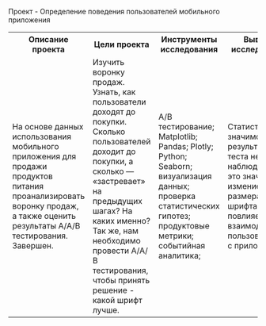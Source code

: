 Проект - Определение поведения пользователей мобильного приложения<br>
<table>
  <tr><th>Описание проекта</th><th>Цели проекта</th><th>Инструменты исследования</th><th>Выводы исследования</th><th>Используемые данные</th></tr>
  <tr>
    <td>На основе данных использования мобильного приложения для продажи продуктов питания проанализировать воронку продаж, а также оценить результаты A/A/B тестирования. Завершен.</td>
    <td>Изучить воронку продаж. Узнать, как пользователи доходят до покупки. Сколько пользователей доходит до покупки, а сколько — «застревает» на предыдущих шагах? На каких именно? Так же, нам необходимо провести А/А/В тестирования, чтобы принять решение - какой шрифт лучше.</td>
    <td>A/B тестирование; Matplotlib; Pandas; Plotly; Python; Seaborn; визуализация данных; проверка статистических гипотез; продуктовые метрики; событийная аналитика;</td>
    <td>Статистическая значимость в результатах теста не наблюдается - это значит, что измение размера шрифта не повлияет на взаимодействие пользователей с приложением.</td>
    <td>Из базы данных приложения по продаже продуктов питания доступны сведения о пользователях: как они взаимодействуют с приложением.</td>
  </tr>
</table>
